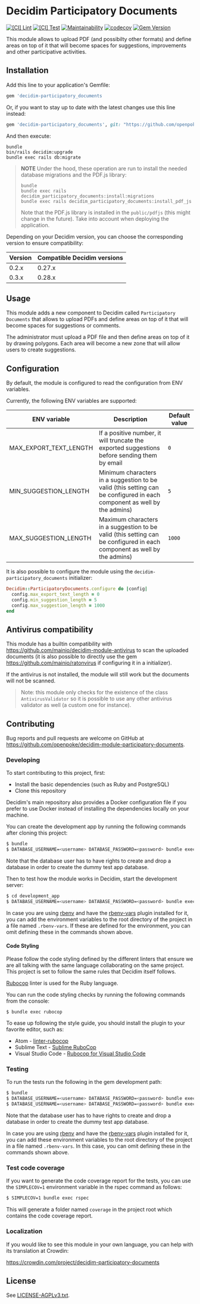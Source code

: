 # Decidim Participatory Documents

[![[CI] Lint](https://github.com/openpoke/decidim-module-participatory-documents/actions/workflows/lint.yml/badge.svg)](https://github.com/openpoke/decidim-module-participatory-documents/actions/workflows/lint.yml)
[![[CI] Test](https://github.com/openpoke/decidim-module-participatory-documents/actions/workflows/test.yml/badge.svg)](https://github.com/openpoke/decidim-module-participatory-documents/actions/workflows/test.yml)
[![Maintainability](https://api.codeclimate.com/v1/badges/b55516d46671ac78a43f/maintainability)](https://codeclimate.com/github/openpoke/decidim-module-participatory-documents/maintainability)
[![codecov](https://codecov.io/gh/openpoke/decidim-module-participatory-documents/branch/main/graph/badge.svg?token=TMZHD2XO6U)](https://codecov.io/gh/openpoke/decidim-module-participatory-documents)
[![Gem Version](https://badge.fury.io/rb/decidim-participatory_documents.svg)](https://badge.fury.io/rb/decidim-participatory_documents)

This module allows to upload PDF (and possibilty other formats) and define areas on top of it that will become spaces for suggestions, improvements and other participative activities.

## Installation

Add this line to your application's Gemfile:

```ruby
gem 'decidim-participatory_documents
```

Or, if you want to stay up to date with the latest changes use this line instead:


```ruby
gem 'decidim-participatory_documents', git: "https://github.com/openpoke/decidim-module-participatory-documents"
```

And then execute:

```
bundle
bin/rails decidim:upgrade
bundle exec rails db:migrate
```

> **NOTE**
> Under the hood, these operation are run to install the needed database migrations and the PDF.js library:
>
> ```
> bundle
> bundle exec rails decidim_participatory_documents:install:migrations
> bundle exec rails decidim_participatory_documents:install_pdf_js
> ```
>
> Note that the PDF.js library is installed in the `public/pdfjs` (this might change in the future). Take into account when deploying the application.

Depending on your Decidim version, you can choose the corresponding version to ensure compatibility:

| Version | Compatible Decidim versions |
|---------|-----------------------------|
| 0.2.x   | 0.27.x                      |
| 0.3.x   | 0.28.x                      |


## Usage

This module adds a new component to Decidim called `Participatory Documents` that allows to upload PDFs and define areas on top of it that will become spaces for suggestions or comments.

The administrator must upload a PDF file and then define areas on top of it by drawing polygons. 
Each area will become a new zone that will allow users to create suggestions.

## Configuration

By default, the module is configured to read the configuration from ENV variables.

Currently, the following ENV variables are supported:

| ENV variable | Description | Default value |
| ------------ | ----------- |-------|
| MAX_EXPORT_TEXT_LENGTH | If a positive number, it will truncate the exported suggestions before sending them by email | `0` |
| MIN_SUGGESTION_LENGTH | Minimum characters in a suggestion to be valid (this setting can be configured in each component as well by the admins) | `5` |
| MAX_SUGGESTION_LENGTH | Maximum characters in a suggestion to be valid (this setting can be configured in each component as well by the admins) | `1000` |

It is also possible to configure the module using the `decidim-participatory_documents` initializer:

```ruby
Decidim::ParticipatoryDocuments.configure do |config|
  config.max_export_text_length = 0
  config.min_suggestion_length = 5
  config.max_suggestion_length = 1000
end
```

## Antivirus compatibility

This module has a builtin compatibility with https://github.com/mainio/decidim-module-antivirus to scan the uploaded documents (it is also possible to directly use the gem https://github.com/mainio/ratonvirus if configuring it in a initializer).

If the antivirus is not installed, the module will still work but the documents will not be scanned.

> Note: this module only checks for the existence of the class `AntivirusValidator` so it is possible to use any other antivirus validator as well (a custom one for instance).

## Contributing

Bug reports and pull requests are welcome on GitHub at https://github.com/openpoke/decidim-module-participatory-documents.

### Developing

To start contributing to this project, first:

- Install the basic dependencies (such as Ruby and PostgreSQL)
- Clone this repository

Decidim's main repository also provides a Docker configuration file if you
prefer to use Docker instead of installing the dependencies locally on your
machine.

You can create the development app by running the following commands after
cloning this project:

```bash
$ bundle
$ DATABASE_USERNAME=<username> DATABASE_PASSWORD=<password> bundle exec rake development_app
```

Note that the database user has to have rights to create and drop a database in
order to create the dummy test app database.

Then to test how the module works in Decidim, start the development server:

```bash
$ cd development_app
$ DATABASE_USERNAME=<username> DATABASE_PASSWORD=<password> bundle exec rails s
```

In case you are using [rbenv](https://github.com/rbenv/rbenv) and have the
[rbenv-vars](https://github.com/rbenv/rbenv-vars) plugin installed for it, you
can add the environment variables to the root directory of the project in a file
named `.rbenv-vars`. If these are defined for the environment, you can omit
defining these in the commands shown above.

#### Code Styling

Please follow the code styling defined by the different linters that ensure we
are all talking with the same language collaborating on the same project. This
project is set to follow the same rules that Decidim itself follows.

[Rubocop](https://rubocop.readthedocs.io/) linter is used for the Ruby language.

You can run the code styling checks by running the following commands from the
console:

```
$ bundle exec rubocop
```

To ease up following the style guide, you should install the plugin to your
favorite editor, such as:

- Atom - [linter-rubocop](https://atom.io/packages/linter-rubocop)
- Sublime Text - [Sublime RuboCop](https://github.com/pderichs/sublime_rubocop)
- Visual Studio Code - [Rubocop for Visual Studio Code](https://github.com/misogi/vscode-ruby-rubocop)

### Testing

To run the tests run the following in the gem development path:

```bash
$ bundle
$ DATABASE_USERNAME=<username> DATABASE_PASSWORD=<password> bundle exec rake test_app
$ DATABASE_USERNAME=<username> DATABASE_PASSWORD=<password> bundle exec rspec
```

Note that the database user has to have rights to create and drop a database in
order to create the dummy test app database.

In case you are using [rbenv](https://github.com/rbenv/rbenv) and have the
[rbenv-vars](https://github.com/rbenv/rbenv-vars) plugin installed for it, you
can add these environment variables to the root directory of the project in a
file named `.rbenv-vars`. In this case, you can omit defining these in the
commands shown above.

### Test code coverage

If you want to generate the code coverage report for the tests, you can use
the `SIMPLECOV=1` environment variable in the rspec command as follows:

```bash
$ SIMPLECOV=1 bundle exec rspec
```

This will generate a folder named `coverage` in the project root which contains
the code coverage report.

### Localization

If you would like to see this module in your own language, you can help with its
translation at Crowdin:

https://crowdin.com/project/decidim-participatory-documents

## License

See [LICENSE-AGPLv3.txt](LICENSE-AGPLv3.txt).
